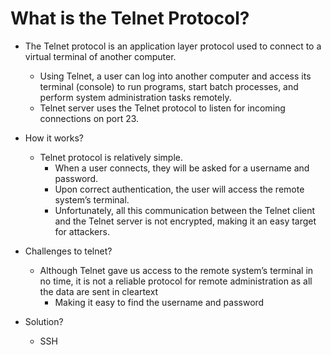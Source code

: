 # What is the Telnet Protocol?

* The Telnet protocol is an application layer protocol used to connect to a virtual terminal of another computer.
  * Using Telnet, a user can log into another computer and access its terminal (console) to run programs, start batch processes, and perform system administration tasks remotely.
  * Telnet server uses the Telnet protocol to listen for incoming connections on port 23.

* How it works?
  * Telnet protocol is relatively simple.
    * When a user connects, they will be asked for a username and password.
    * Upon correct authentication, the user will access the remote system’s terminal.
    * Unfortunately, all this communication between the Telnet client and the Telnet server is not encrypted, making it an easy target for attackers.

* Challenges to telnet?
  * Although Telnet gave us access to the remote system’s terminal in no time, it is not a reliable protocol for remote administration as all the data are sent in cleartext
    * Making it easy to find the username and password

* Solution?
  * SSH
